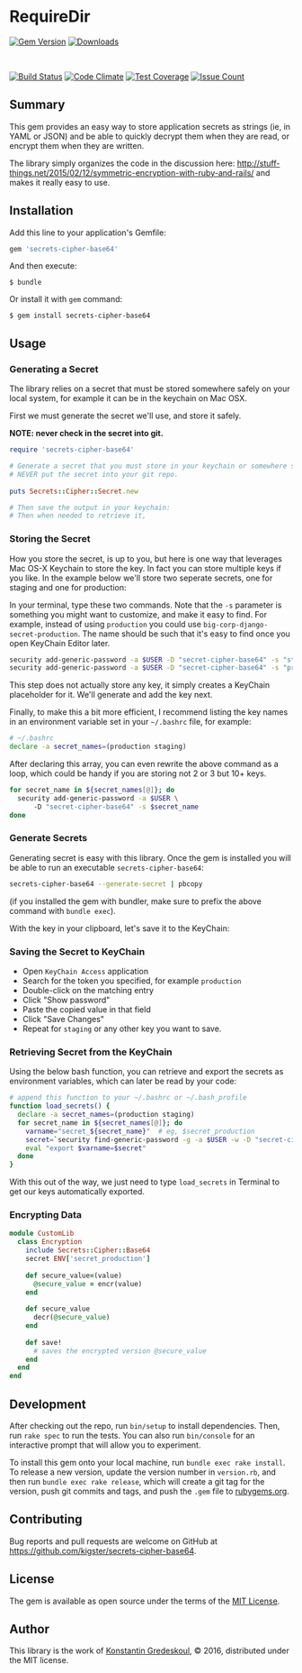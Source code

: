 # RequireDir 

[![Gem Version](https://badge.fury.io/rb/secrets-cipher-base64.svg)](https://badge.fury.io/rb/secrets-cipher-base64)
[![Downloads](http://ruby-gem-downloads-badge.herokuapp.com/secrets-cipher-base64?type=total)](https://rubygems.org/gems/secrets-cipher-base64)

<br />

[![Build Status](https://travis-ci.org/kigster/secrets-cipher-base64.svg?branch=master)](https://travis-ci.org/kigster/warp-dir)
[![Code Climate](https://codeclimate.com/github/kigster/secrets-cipher-base64/badges/gpa.svg)](https://codeclimate.com/githb/kigster/secrets-cipher-base64)
[![Test Coverage](https://codeclimate.com/github/kigster/secrets-cipher-base64/badges/coverage.svg)](https://codeclimate.com/github/kigster/secrets-cipher-base64/coverage)
[![Issue Count](https://codeclimate.com/github/kigster/secrets-cipher-base64/badges/issue_count.svg)](https://codeclimate.com/github/kigster/secrets-cipher-base64)


## Summary

This gem provides an easy way to store application secrets as strings (ie, in YAML or JSON) and be able to quickly decrypt them when they are read, or encrypt them when they are written.

The library simply organizes the code in the discussion here: http://stuff-things.net/2015/02/12/symmetric-encryption-with-ruby-and-rails/ and makes it really easy to use.

## Installation

Add this line to your application's Gemfile:

```ruby
gem 'secrets-cipher-base64'
```

And then execute:

    $ bundle

Or install it with `gem` command:

    $ gem install secrets-cipher-base64

## Usage

### Generating a Secret 

The library relies on a secret that must be stored somewhere safely on your local system, for example it can be in the keychain on Mac OSX.

First we must generate the secret we'll use, and store it safely.

__NOTE: never check in the secret into git.__

```ruby
require 'secrets-cipher-base64'

# Generate a secret that you must store in your keychain or somewhere safe.
# NEVER put the secret into your git repo.
 
puts Secrets::Cipher::Secret.new

# Then save the output in your keychain:
# Then when needed to retrieve it, 
```


### Storing the Secret

How you store the secret, is up to you, but here is one way that leverages Mac OS-X Keychain to store the key. In fact you can store multiple keys if you like. In the example below we'll store two seperate secrets, one for staging and one for production:

In your terminal, type these two commands. Note that the `-s` parameter is something you might want to customize, and make it easy to find. For example, instead of using `production` you could use `big-corp-django-secret-production`. The name should be such that it's easy to find once you open KeyChain Editor later.


```bash
security add-generic-password -a $USER -D "secret-cipher-base64" -s "staging"
security add-generic-password -a $USER -D "secret-cipher-base64" -s "production"
```

This step does not actually store any key, it simply creates a KeyChain placeholder for it. We'll generate and add the key next.

Finally, to make this a bit more efficient, I recommend listing the key names in an environment variable set in your `~/.bashrc` file, for example:

```bash
# ~/.bashrc
declare -a secret_names=(production staging)
```

After declaring this array, you can even rewrite the above command as a loop, which could be handy if you are storing not 2 or 3 but 10+ keys.

```bash
for secret_name in ${secret_names[@]}; do
  security add-generic-password -a $USER \ 
      -D "secret-cipher-base64" -s $secret_name
done
```

### Generate Secrets
 
Generating secret is easy with this library. Once the gem is installed you will be able to run an executable `secrets-cipher-base64`:

```bash
secrets-cipher-base64 --generate-secret | pbcopy
```

(if you installed the gem with bundler, make sure to prefix the above command with `bundle exec`).

With the key in your clipboard, let's save it to the KeyChain:
 
### Saving the Secret to KeyChain

* Open `KeyChain Access` application 
* Search for the token you specified, for example `production`
* Double-click on the matching entry
* Click "Show password"
* Paste the copied value in that field
* Click "Save Changes"
* Repeat for `staging` or any other key you want to save.

### Retrieving Secret from the KeyChain

Using the below bash function, you can retrieve and export the secrets as environment variables, which can later be read by your code:

```bash
# append this function to your ~/.bashrc or ~/.bash_profile
function load_secrets() {
  declare -a secret_names=(production staging)
  for secret_name in ${secret_names[@]}; do
    varname="secret_${secret_name}"  # eg, $secret_production 
    secret=`security find-generic-password -g -a $USER -w -D "secret-cipher-base64" -s "$secret_name"`
    eval "export $varname=$secret"
  done
}  
```

With this out of the way, we just need to type `load_secrets` in Terminal to get our keys automatically exported.

### Encrypting Data

```ruby
module CustomLib
  class Encryption
    include Secrets::Cipher::Base64
    secret ENV['secret_production']
    
    def secure_value=(value)
      @secure_value = encr(value)
    end
    
    def secure_value
      decr(@secure_value)
    end
    
    def save!
      # saves the encrypted version @secure_value
    end
  end
end

```

## Development

After checking out the repo, run `bin/setup` to install dependencies. Then, run `rake spec` to run the tests. You can also run `bin/console` for an interactive prompt that will allow you to experiment.

To install this gem onto your local machine, run `bundle exec rake install`. To release a new version, update the version number in `version.rb`, and then run `bundle exec rake release`, which will create a git tag for the version, push git commits and tags, and push the `.gem` file to [rubygems.org](https://rubygems.org).

## Contributing

Bug reports and pull requests are welcome on GitHub at https://github.com/kigster/secrets-cipher-base64.

## License

The gem is available as open source under the terms of the [MIT License](http://opensource.org/licenses/MIT).

## Author

This library is the work of [Konstantin Gredeskoul](http:/kig.re), &copy; 2016, distributed under the MIT license.


